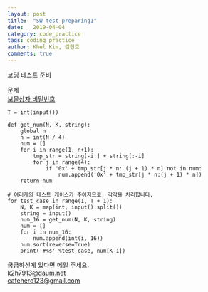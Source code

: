 ```yaml
---
layout: post
title:  "SW test preparing1"
date:   2019-04-04
category: code_practice
tags: coding_practice
author: Khel Kim, 김현호
comments: true
---
```


코딩 테스트 준비  

문제   
[보물상자 비밀번호](https://www.swexpertacademy.com/main/code/problem/problemDetail.do?contestProbId=AWXRUN9KfZ8DFAUo)

~~~
T = int(input())

def get_num(N, K, string):
    global n
    n = int(N / 4)
    num = []
    for i in range(1, n+1):
        tmp_str = string[-i:] + string[:-i]
        for j in range(4):
            if '0x' + tmp_str[j * n: (j + 1) * n] not in num:
                num.append('0x' + tmp_str[j * n:(j + 1) * n])
    return num

# 여러개의 테스트 케이스가 주어지므로, 각각을 처리합니다.
for test_case in range(1, T + 1):
    N, K = map(int, input().split())
    string = input()
    num_16 = get_num(N, K, string)
    num = []
    for i in num_16:
        num.append(int(i, 16))
    num.sort(reverse=True)
    print('#%s' %test_case, num[K-1])
~~~

궁금하신게 있다면 메일 주세요.  
k2h7913@daum.net  
cafehero123@gmail.com    
